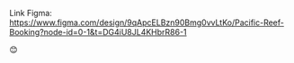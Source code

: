 Link Figma: https://www.figma.com/design/9qApcELBzn90Bmg0vvLtKo/Pacific-Reef-Booking?node-id=0-1&t=DG4iU8JL4KHbrR86-1

😊
